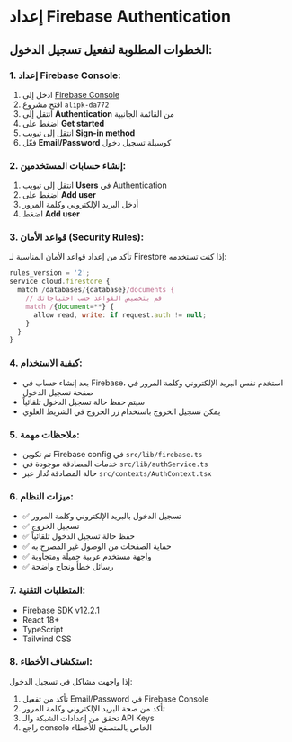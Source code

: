 # إعداد Firebase Authentication

## الخطوات المطلوبة لتفعيل تسجيل الدخول:

### 1. إعداد Firebase Console:
1. ادخل إلى [Firebase Console](https://console.firebase.google.com)
2. افتح مشروع `alipk-da772`
3. انتقل إلى **Authentication** من القائمة الجانبية
4. اضغط على **Get started**
5. انتقل إلى تبويب **Sign-in method**
6. فعّل **Email/Password** كوسيلة تسجيل دخول

### 2. إنشاء حسابات المستخدمين:
1. انتقل إلى تبويب **Users** في Authentication
2. اضغط على **Add user**
3. أدخل البريد الإلكتروني وكلمة المرور
4. اضغط **Add user**

### 3. قواعد الأمان (Security Rules):
تأكد من إعداد قواعد الأمان المناسبة لـ Firestore إذا كنت تستخدمه:

```javascript
rules_version = '2';
service cloud.firestore {
  match /databases/{database}/documents {
    // قم بتخصيص القواعد حسب احتياجاتك
    match /{document=**} {
      allow read, write: if request.auth != null;
    }
  }
}
```

### 4. كيفية الاستخدام:
- بعد إنشاء حساب في Firebase، استخدم نفس البريد الإلكتروني وكلمة المرور في صفحة تسجيل الدخول
- سيتم حفظ حالة تسجيل الدخول تلقائياً
- يمكن تسجيل الخروج باستخدام زر الخروج في الشريط العلوي

### 5. ملاحظات مهمة:
- تم تكوين Firebase config في `src/lib/firebase.ts`
- خدمات المصادقة موجودة في `src/lib/authService.ts`
- حالة المصادقة تُدار عبر `src/contexts/AuthContext.tsx`

### 6. ميزات النظام:
- ✅ تسجيل الدخول بالبريد الإلكتروني وكلمة المرور
- ✅ تسجيل الخروج
- ✅ حفظ حالة تسجيل الدخول تلقائياً
- ✅ حماية الصفحات من الوصول غير المصرح به
- ✅ واجهة مستخدم عربية جميلة ومتجاوبة
- ✅ رسائل خطأ ونجاح واضحة

### 7. المتطلبات التقنية:
- Firebase SDK v12.2.1
- React 18+
- TypeScript
- Tailwind CSS

### 8. استكشاف الأخطاء:
إذا واجهت مشاكل في تسجيل الدخول:
1. تأكد من تفعيل Email/Password في Firebase Console
2. تأكد من صحة البريد الإلكتروني وكلمة المرور
3. تحقق من إعدادات الشبكة والـ API Keys
4. راجع console الخاص بالمتصفح للأخطاء
